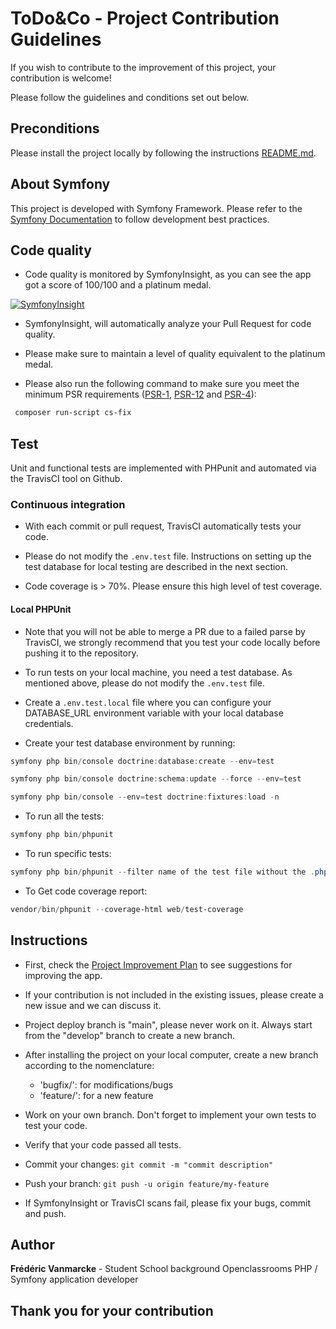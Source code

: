 # ToDo&Co - Project Contribution Guidelines

If you wish to contribute to the improvement of this project, your contribution is welcome!

Please follow the guidelines and conditions set out below.

## Preconditions

Please install the project locally by following the instructions [README.md](README.md).

## About Symfony

This project is developed with Symfony Framework. Please refer to the [Symfony Documentation](https://symfony.com/doc/current/index.html) to follow development best practices.

## Code quality

- Code quality is monitored by SymfonyInsight, as you can see the app got a score of 100/100 and a platinum medal.

[![SymfonyInsight](https://insight.symfony.com/projects/5d1c1fa2-64f9-4500-8d6d-630df6bfc8ed/big.svg)](https://insight.symfony.com/projects/5d1c1fa2-64f9-4500-8d6d-630df6bfc8ed)

- SymfonyInsight, will automatically analyze your Pull Request for code quality.

- Please make sure to maintain a level of quality equivalent to the platinum medal.

- Please also run the following command to make sure you meet the minimum PSR requirements ([PSR-1](https://www.php-fig.org/psr/psr-1/), [PSR-12](https://www.php-fig.org/psr/psr-12/) and [PSR-4](https://www.php-fig.org/psr/psr-4/)):

```powershell
 composer run-script cs-fix
```

## Test

Unit and functional tests are implemented with PHPunit and automated via the TravisCI tool on Github.

### Continuous integration

- With each commit or pull request, TravisCI automatically tests your code.

- Please do not modify the `.env.test` file. Instructions on setting up the test database for local testing are described in the next section.

- Code coverage is > 70%. Please ensure this high level of test coverage.

#### Local PHPUnit

- Note that you will not be able to merge a PR due to a failed parse by TravisCI, we strongly recommend that you test your code locally before pushing it to the repository.

- To run tests on your local machine, you need a test database. As mentioned above, please do not modify the `.env.test` file.

- Create a `.env.test.local` file where you can configure your DATABASE_URL environment variable with your local database credentials.

- Create your test database environment by running:

```powershell
symfony php bin/console doctrine:database:create --env=test
```

```powershell
symfony php bin/console doctrine:schema:update --force --env=test
```

```powershell
symfony php bin/console --env=test doctrine:fixtures:load -n
```

- To run all the tests:

```powershell
symfony php bin/phpunit
```

- To run specific tests:

```powershell
symfony php bin/phpunit --filter name of the test file without the .php
```

- To Get code coverage report:

```powershell
vendor/bin/phpunit --coverage-html web/test-coverage
```

## Instructions

- First, check the [Project Improvement Plan](https://github.com/vanmarcke/ocr_projet8_ToDo_List/projects/3) to see suggestions for improving the app.

- If your contribution is not included in the existing issues, please create a new issue and we can discuss it.

- Project deploy branch is "main", please never work on it. Always start from the "develop" branch to create a new branch.

- After installing the project on your local computer, create a new branch according to the nomenclature:

  - 'bugfix/': for modifications/bugs
  - 'feature/': for a new feature

- Work on your own branch. Don't forget to implement your own tests to test your code.

- Verify that your code passed all tests.

- Commit your changes: `git commit -m "commit description"`

- Push your branch: `git push -u origin feature/my-feature`

- If SymfonyInsight or TravisCI scans fail, please fix your bugs, commit and push.

## Author

**Frédéric Vanmarcke** - Student School background Openclassrooms PHP / Symfony application developer

## Thank you for your contribution
